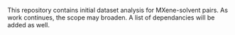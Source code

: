 This repository contains initial dataset analysis for MXene-solvent pairs. As work continues, the scope may broaden. A list of dependancies will be added as well.